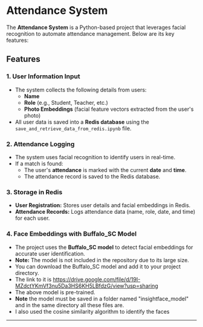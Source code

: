 # Attendance System

The **Attendance System** is a Python-based project that leverages facial recognition to automate attendance management. Below are its key features:

## Features

### 1. User Information Input
- The system collects the following details from users:
  - **Name**
  - **Role** (e.g., Student, Teacher, etc.)
  - **Photo Embeddings** (facial feature vectors extracted from the user's photo)
- All user data is saved into a **Redis database** using the `save_and_retrieve_data_from_redis.ipynb` file.

### 2. Attendance Logging
- The system uses facial recognition to identify users in real-time.
- If a match is found:
  - The user's **attendance** is marked with the current **date** and **time**.
  - The attendance record is saved to the Redis database.

### 3. Storage in Redis
- **User Registration:** Stores user details and facial embeddings in Redis.
- **Attendance Records:** Logs attendance data (name, role, date, and time) for each user.

### 4. Face Embeddings with Buffalo_SC Model
- The project uses the **Buffalo_SC model** to detect facial embeddings for accurate user identification.
- **Note:** The model is not included in the repository due to its large size.
- You can download the Buffalo_SC model and add it to your project directory.
- The link to it is https://drive.google.com/file/d/19I-MZdctYKmVf3nu5Da3HS6KH5LBfdzG/view?usp=sharing
- The above model is pre-trained.
- **Note** the model must be saved in a folder named "insightface_model" and in the same directory all these files are.
- I also used the cosine similarity algorithm to identify the faces


---

